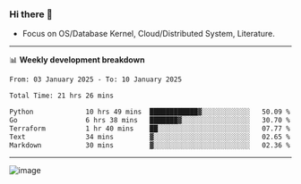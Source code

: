 ### Hi there 👋
<!-- * Daily Meditation via Leetcode/Competitive-Programming. -->
* Focus on OS/Database Kernel, Cloud/Distributed System, Literature.

-------

📊 **Weekly development breakdown**
<!--START_SECTION:waka-->

```txt
From: 03 January 2025 - To: 10 January 2025

Total Time: 21 hrs 26 mins

Python             10 hrs 49 mins  ████████████▓░░░░░░░░░░░░   50.09 %
Go                 6 hrs 38 mins   ███████▓░░░░░░░░░░░░░░░░░   30.70 %
Terraform          1 hr 40 mins    ██░░░░░░░░░░░░░░░░░░░░░░░   07.77 %
Text               34 mins         ▓░░░░░░░░░░░░░░░░░░░░░░░░   02.65 %
Markdown           30 mins         ▓░░░░░░░░░░░░░░░░░░░░░░░░   02.36 %
```

<!--END_SECTION:waka-->

-------

<!-- [![Leetcode Stats](https://leetcard.jacoblin.cool/hzhang413?font=Fira+Mono)](https://leetcode.com/fxrc) -->
![image](./cyberpunk-ghost-in-the-shell.gif)
<!--![image](./gis-archive.png)-->
